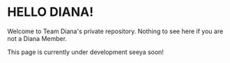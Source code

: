 # HELLO DIANA!

Welcome to Team Diana's private repository. Nothing to see here if you are not a Diana Member.

This page is currently under development seeya soon!



